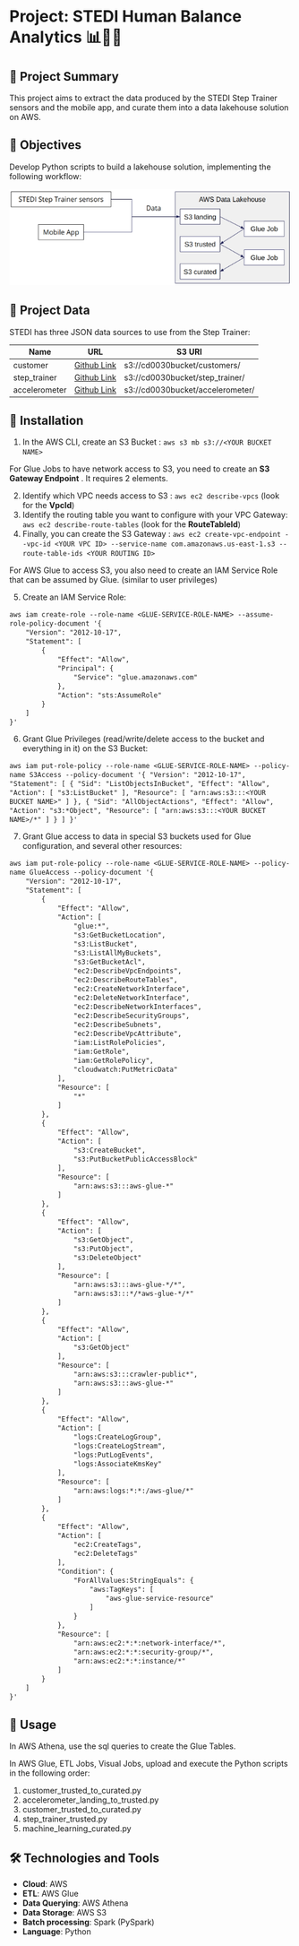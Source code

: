 # Project: STEDI Human Balance Analytics 📊🧘‍♂️

## 📃 Project Summary

This project aims to extract the data produced by the STEDI Step Trainer sensors and the mobile app, and curate them into a data lakehouse solution on AWS.

## 🎯 Objectives

Develop Python scripts to build a lakehouse solution, implementing the following workflow:

![Workflow](img/workflow.png)

## 📂 Project Data

STEDI has three JSON data sources to use from the Step Trainer:

| Name          | URL                                                                                                                                       | S3 URI                           |
| ------------- | ----------------------------------------------------------------------------------------------------------------------------------------- | -------------------------------- |
| customer      | [Github Link](https://github.com/udacity/nd027-Data-Engineering-Data-Lakes-AWS-Exercises/tree/main/project/starter/customer/landing)      | s3://cd0030bucket/customers/     |
| step_trainer  | [Github Link](https://github.com/udacity/nd027-Data-Engineering-Data-Lakes-AWS-Exercises/tree/main/project/starter/step_trainer/landing)  | s3://cd0030bucket/step_trainer/  |
| accelerometer | [Github Link](https://github.com/udacity/nd027-Data-Engineering-Data-Lakes-AWS-Exercises/tree/main/project/starter/accelerometer/landing) | s3://cd0030bucket/accelerometer/ |


## 🎨 Installation

1. In the AWS CLI, create an S3 Bucket : `aws s3 mb s3://<YOUR BUCKET NAME>`

For Glue Jobs to have network access to S3, you need to create an **S3 Gateway Endpoint** . It requires 2 elements.

2. Identify which VPC needs access to S3 : `aws ec2 describe-vpcs` (look for the **VpcId**)
3. Identify the routing table you want to configure with your VPC Gateway: `aws ec2 describe-route-tables` (look for the **RouteTableId**)
4. Finally, you can create the S3 Gateway : `aws ec2 create-vpc-endpoint --vpc-id <YOUR VPC ID> --service-name com.amazonaws.us-east-1.s3 --route-table-ids <YOUR ROUTING ID>`

For AWS Glue to access S3, you also need to create an IAM Service Role that can be assumed by Glue. (similar to user privileges)  

5. Create an IAM Service Role: 
```
aws iam create-role --role-name <GLUE-SERVICE-ROLE-NAME> --assume-role-policy-document '{
    "Version": "2012-10-17",
    "Statement": [
        {
            "Effect": "Allow",
            "Principal": {
                "Service": "glue.amazonaws.com"
            },
            "Action": "sts:AssumeRole"
        }
    ]
}'
```
6. Grant Glue Privileges (read/write/delete access to the bucket and everything in it) on the S3 Bucket:
```
aws iam put-role-policy --role-name <GLUE-SERVICE-ROLE-NAME> --policy-name S3Access --policy-document '{ "Version": "2012-10-17", "Statement": [ { "Sid": "ListObjectsInBucket", "Effect": "Allow", "Action": [ "s3:ListBucket" ], "Resource": [ "arn:aws:s3:::<YOUR BUCKET NAME>" ] }, { "Sid": "AllObjectActions", "Effect": "Allow", "Action": "s3:*Object", "Resource": [ "arn:aws:s3:::<YOUR BUCKET NAME>/*" ] } ] }'
```
7. Grant Glue access to data in special S3 buckets used for Glue configuration, and several other resources:
```
aws iam put-role-policy --role-name <GLUE-SERVICE-ROLE-NAME> --policy-name GlueAccess --policy-document '{
    "Version": "2012-10-17",
    "Statement": [
        {
            "Effect": "Allow",
            "Action": [
                "glue:*",
                "s3:GetBucketLocation",
                "s3:ListBucket",
                "s3:ListAllMyBuckets",
                "s3:GetBucketAcl",
                "ec2:DescribeVpcEndpoints",
                "ec2:DescribeRouteTables",
                "ec2:CreateNetworkInterface",
                "ec2:DeleteNetworkInterface",
                "ec2:DescribeNetworkInterfaces",
                "ec2:DescribeSecurityGroups",
                "ec2:DescribeSubnets",
                "ec2:DescribeVpcAttribute",
                "iam:ListRolePolicies",
                "iam:GetRole",
                "iam:GetRolePolicy",
                "cloudwatch:PutMetricData"
            ],
            "Resource": [
                "*"
            ]
        },
        {
            "Effect": "Allow",
            "Action": [
                "s3:CreateBucket",
                "s3:PutBucketPublicAccessBlock"
            ],
            "Resource": [
                "arn:aws:s3:::aws-glue-*"
            ]
        },
        {
            "Effect": "Allow",
            "Action": [
                "s3:GetObject",
                "s3:PutObject",
                "s3:DeleteObject"
            ],
            "Resource": [
                "arn:aws:s3:::aws-glue-*/*",
                "arn:aws:s3:::*/*aws-glue-*/*"
            ]
        },
        {
            "Effect": "Allow",
            "Action": [
                "s3:GetObject"
            ],
            "Resource": [
                "arn:aws:s3:::crawler-public*",
                "arn:aws:s3:::aws-glue-*"
            ]
        },
        {
            "Effect": "Allow",
            "Action": [
                "logs:CreateLogGroup",
                "logs:CreateLogStream",
                "logs:PutLogEvents",
                "logs:AssociateKmsKey"
            ],
            "Resource": [
                "arn:aws:logs:*:*:/aws-glue/*"
            ]
        },
        {
            "Effect": "Allow",
            "Action": [
                "ec2:CreateTags",
                "ec2:DeleteTags"
            ],
            "Condition": {
                "ForAllValues:StringEquals": {
                    "aws:TagKeys": [
                        "aws-glue-service-resource"
                    ]
                }
            },
            "Resource": [
                "arn:aws:ec2:*:*:network-interface/*",
                "arn:aws:ec2:*:*:security-group/*",
                "arn:aws:ec2:*:*:instance/*"
            ]
        }
    ]
}'
```

## 🚀 Usage

In AWS Athena, use the sql queries to create the Glue Tables.

In AWS Glue, ETL Jobs, Visual Jobs, upload and execute the Python scripts in the following order:
1. customer_trusted_to_curated.py
2. accelerometer_landing_to_trusted.py
3. customer_trusted_to_curated.py
4. step_trainer_trusted.py
5. machine_learning_curated.py

## 🛠️ Technologies and Tools

- **Cloud**: AWS
- **ETL**: AWS Glue
- **Data Querying**: AWS Athena
- **Data Storage**: AWS S3
- **Batch processing**: Spark (PySpark)
- **Language**: Python